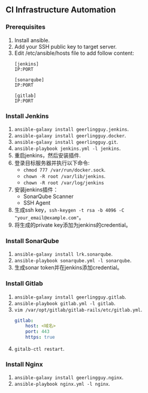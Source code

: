 ## CI Infrastructure Automation

### Prerequisites

1. Install ansible.
2. Add your SSH public key to target server.
2. Edit /etc/ansible/hosts file to add follow content:
    ```
    [jenkins]
    IP:PORT

    [sonarqube]
    IP:PORT

    [gitlab]
    IP:PORT
    ```

### Install Jenkins

1. `ansible-galaxy install geerlingguy.jenkins`.
2. `ansible-galaxy install geerlingguy.docker`.
3. `ansible-galaxy install geerlingguy.git`.
4. `ansible-playbook jenkins.yml -l jenkins`.
5. 重启jenkins，然后安装插件.
6. 登录目标服务器并执行以下命令:
    * `chmod 777 /var/run/docker.sock`.
    * `chown -R root /var/lib/jenkins`.
    * `chown -R root /var/log/jenkins`
7. 安装jenkins插件：
    * SonarQube Scanner
    * SSH Agent
8. 生成ssh key，`ssh-keygen -t rsa -b 4096 -C "your_email@example.com"`。
9. 将生成的private key添加为jenkins的credential。

### Install SonarQube

1. `ansible-galaxy install lrk.sonarqube`.
2. `ansible-playbook sonarqube.yml -l sonarqube`.
3. 生成sonar token并在jenkins添加credential。

### Install Gitlab

1. `ansible-galaxy install geerlingguy.gitlab`.
2. `ansible-playbook gitlab.yml -l gitlab`.
3. `vim /var/opt/gitlab/gitlab-rails/etc/gitlab.yml`.
    ```yaml
    gitlab:
        host: <域名>
        port: 443
        https: true
    ```
4. `gitalb-ctl restart`.

### Install Nginx

1. `ansible-galaxy install geerlingguy.nginx`.
2. `ansible-playbook nginx.yml -l nginx`.